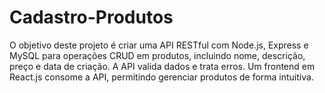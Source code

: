 # Cadastro-Produtos
O objetivo deste projeto é criar uma API RESTful com Node.js, Express e MySQL para operações CRUD em produtos, incluindo nome, descrição, preço e data de criação. A API valida dados e trata erros. Um frontend em React.js consome a API, permitindo gerenciar produtos de forma intuitiva.
